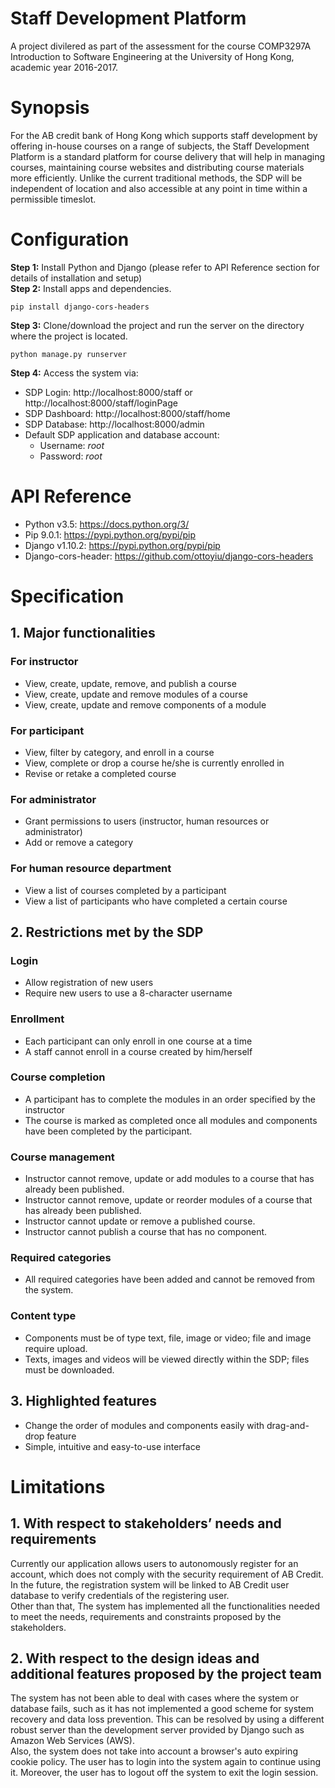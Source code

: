 # Staff Development Platform

A project divilered as part of the assessment for the course COMP3297A Introduction to Software Engineering at the University of Hong Kong, academic year 2016-2017.  

# Synopsis

For the AB credit bank of Hong Kong which supports staff development by offering in-house courses on a range of subjects, the Staff Development Platform is a standard platform for course delivery  that will help in managing courses, maintaining course websites and distributing course materials more efficiently. Unlike the current traditional methods, the SDP will be independent of location and also accessible at any point in time within a permissible timeslot.  

# Configuration

**Step 1:** Install Python and Django (please refer to API Reference section for details of installation and setup)  
**Step 2:** Install apps and dependencies.  

	pip install django-cors-headers
	
**Step 3:** Clone/download the project and run the server on the directory where the project is located.  

	python manage.py runserver

**Step 4:** Access the system via:  
+ SDP Login: http://localhost:8000/staff or http://localhost:8000/staff/loginPage  
+ SDP Dashboard: http://localhost:8000/staff/home   
+ SDP Database: http://localhost:8000/admin  
+ Default SDP application and database account:  
	- Username: _root_  
	- Password: _root_  

# API Reference

+ Python v3.5: https://docs.python.org/3/  
+ Pip 9.0.1: https://pypi.python.org/pypi/pip  
+ Django v1.10.2: https://pypi.python.org/pypi/pip  
+ Django-cors-header: https://github.com/ottoyiu/django-cors-headers  

# Specification

## 1. Major functionalities
### For instructor  
+ View, create, update, remove, and publish a course  
+ View, create, update and remove modules of a course  
+ View, create, update and remove components of a module 

### For participant 
+ View, filter by category, and enroll in a course  
+ View, complete or drop a course he/she is currently enrolled in  
+ Revise or retake a completed course  

### For administrator
+ Grant permissions to users (instructor, human resources or administrator)  
+ Add or remove a category  

### For human resource department    
+ View a list of courses completed by a participant  
+ View a list of participants who have completed a certain course  

## 2. Restrictions met by the SDP
### Login
+ Allow registration of new users  
+ Require new users to use a 8-character username  

### Enrollment
+ Each participant can only enroll in one course at a time  
+ A staff cannot enroll in a course created by him/herself  

### Course completion
+ A participant has to complete the modules in an order specified by the instructor  
+ The course is marked as completed once all modules and components have been completed by the participant.  

### Course management
+ Instructor cannot remove, update or add modules to a course that has already been published.    
+ Instructor cannot remove, update or reorder modules of a course that has already been published.  
+ Instructor cannot update or remove a published course.  
+ Instructor cannot publish a course that has no component.  

### Required categories  
+ All required categories have been added and cannot be removed from the system.

### Content type  
+ Components must be of type text, file, image or video; file and image require upload.  
+ Texts, images and videos will be viewed directly within the SDP; files must be downloaded.  

## 3. Highlighted features
+ Change the order of modules and components easily with drag-and-drop feature  
+ Simple, intuitive and easy-to-use interface  

# Limitations

## 1. With respect to stakeholders’ needs and requirements
Currently our application allows users to autonomously register for an account, which does not comply with the security requirement of AB Credit. In the future, the registration system will be linked to AB Credit user database to verify credentials of the registering user.  
Other than that, The system has implemented all the functionalities needed to meet the needs, requirements and constraints proposed by the stakeholders.  

## 2. With respect to the design ideas and additional features proposed by the project team
The system has not been able to deal with cases where the system or database fails, such as it has not implemented a good scheme for system recovery and data loss prevention. This can be resolved by using a different robust server than the development server provided by Django such as Amazon Web Services (AWS).  
Also, the system does not take into account a browser's auto expiring cookie policy. The user has to login into the system again to continue using it. Moreover, the user has to logout off the system to exit the login session.  

